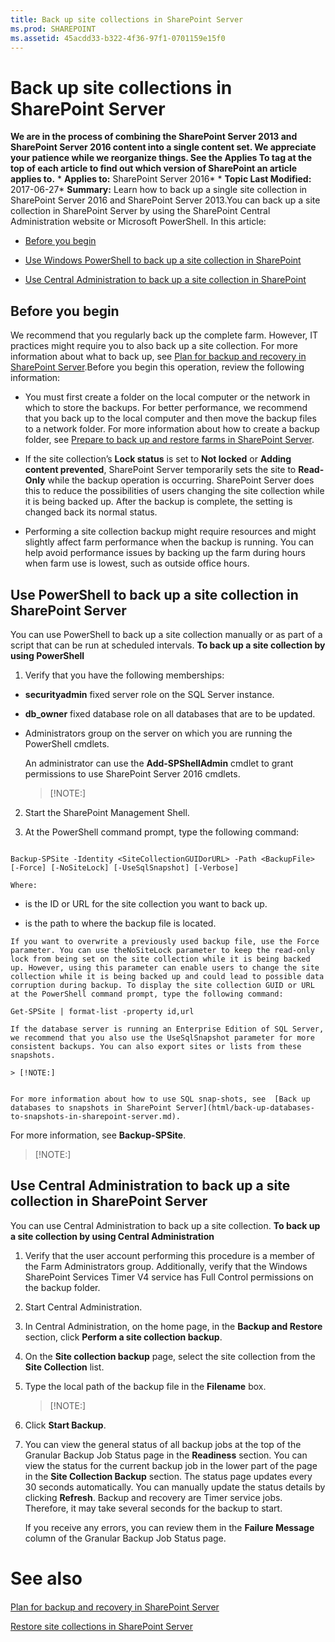 ```yaml
---
title: Back up site collections in SharePoint Server
ms.prod: SHAREPOINT
ms.assetid: 45acdd33-b322-4f36-97f1-0701159e15f0
---
```



# Back up site collections in SharePoint Server
 **We are in the process of combining the SharePoint Server 2013 and SharePoint Server 2016 content into a single content set. We appreciate your patience while we reorganize things. See the Applies To tag at the top of each article to find out which version of SharePoint an article applies to.** * **Applies to:** SharePoint Server 2016*  * **Topic Last Modified:** 2017-06-27* **Summary:** Learn how to back up a single site collection in SharePoint Server 2016 and SharePoint Server 2013.You can back up a site collection in SharePoint Server by using the SharePoint Central Administration website or Microsoft PowerShell. In this article:
-  [Before you begin](#begin)
    
  
-  [Use Windows PowerShell to back up a site collection in SharePoint](#proc1)
    
  
-  [Use Central Administration to back up a site collection in SharePoint](#proc2)
    
  

## Before you begin
<a name="begin"> </a>

We recommend that you regularly back up the complete farm. However, IT practices might require you to also back up a site collection. For more information about what to back up, see  [Plan for backup and recovery in SharePoint Server](html/plan-for-backup-and-recovery-in-sharepoint-server.md).Before you begin this operation, review the following information:
- You must first create a folder on the local computer or the network in which to store the backups. For better performance, we recommend that you back up to the local computer and then move the backup files to a network folder. For more information about how to create a backup folder, see  [Prepare to back up and restore farms in SharePoint Server](html/prepare-to-back-up-and-restore-farms-in-sharepoint-server.md).
    
  
- If the site collection’s **Lock status** is set to **Not locked** or **Adding content prevented**, SharePoint Server temporarily sets the site to **Read-Only** while the backup operation is occurring. SharePoint Server does this to reduce the possibilities of users changing the site collection while it is being backed up. After the backup is complete, the setting is changed back its normal status.
    
  
- Performing a site collection backup might require resources and might slightly affect farm performance when the backup is running. You can help avoid performance issues by backing up the farm during hours when farm use is lowest, such as outside office hours.
    
  

## Use PowerShell to back up a site collection in SharePoint Server
<a name="proc1"> </a>

You can use PowerShell to back up a site collection manually or as part of a script that can be run at scheduled intervals. **To back up a site collection by using PowerShell**
1. Verify that you have the following memberships:
    
  - **securityadmin** fixed server role on the SQL Server instance.
    
  
  - **db_owner** fixed database role on all databases that are to be updated.
    
  
  - Administrators group on the server on which you are running the PowerShell cmdlets.
    
  

    An administrator can use the **Add-SPShellAdmin** cmdlet to grant permissions to use SharePoint Server 2016 cmdlets.
    
    > [!NOTE:]
      
2. Start the SharePoint Management Shell.
    
  
3. At the PowerShell command prompt, type the following command:
    
  ```
  
Backup-SPSite -Identity <SiteCollectionGUIDorURL> -Path <BackupFile> [-Force] [-NoSiteLock] [-UseSqlSnapshot] [-Verbose]
  ```


    
    
    Where:
    
  -  *<SiteCollectionGUIDorURL>*  is the ID or URL for the site collection you want to back up.
    
  
  -  *<BackupFile>*  is the path to where the backup file is located.
    
  

    If you want to overwrite a previously used backup file, use the Force parameter. You can use theNoSiteLock parameter to keep the read-only lock from being set on the site collection while it is being backed up. However, using this parameter can enable users to change the site collection while it is being backed up and could lead to possible data corruption during backup. To display the site collection GUID or URL at the PowerShell command prompt, type the following command:
    


  ```
  Get-SPSite | format-list -property id,url
  ```


    If the database server is running an Enterprise Edition of SQL Server, we recommend that you also use the UseSqlSnapshot parameter for more consistent backups. You can also export sites or lists from these snapshots.
    
    > [!NOTE:]
      

    For more information about how to use SQL snap-shots, see  [Back up databases to snapshots in SharePoint Server](html/back-up-databases-to-snapshots-in-sharepoint-server.md).
    
  
For more information, see **Backup-SPSite**.
> [!NOTE:]

  
    
    


## Use Central Administration to back up a site collection in SharePoint Server
<a name="proc2"> </a>

You can use Central Administration to back up a site collection. **To back up a site collection by using Central Administration**
1. Verify that the user account performing this procedure is a member of the Farm Administrators group. Additionally, verify that the Windows SharePoint Services Timer V4 service has Full Control permissions on the backup folder.
    
  
2. Start Central Administration.
    
  
3. In Central Administration, on the home page, in the **Backup and Restore** section, click **Perform a site collection backup**.
    
  
4. On the **Site collection backup** page, select the site collection from the **Site Collection** list.
    
  
5. Type the local path of the backup file in the **Filename** box.
    
    > [!NOTE:]
      
6. Click **Start Backup**.
    
  
7. You can view the general status of all backup jobs at the top of the Granular Backup Job Status page in the **Readiness** section. You can view the status for the current backup job in the lower part of the page in the **Site Collection Backup** section. The status page updates every 30 seconds automatically. You can manually update the status details by clicking **Refresh**. Backup and recovery are Timer service jobs. Therefore, it may take several seconds for the backup to start.
    
    If you receive any errors, you can review them in the **Failure Message** column of the Granular Backup Job Status page.
    
  

# See also

#### 

 [Plan for backup and recovery in SharePoint Server](html/plan-for-backup-and-recovery-in-sharepoint-server.md)
  
    
    
 [Restore site collections in SharePoint Server](html/restore-site-collections-in-sharepoint-server.md)
  
    
    

  
    
    


